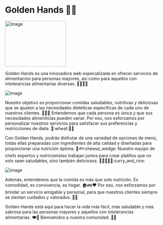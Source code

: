 
# Golden Hands :raised_hands::sparkles:

<img src="https://github.com/amanda1686/golden_hands/assets/80174591/e5889431-ff1f-4f4c-ac8a-2ae3b93f83a7" alt="image" style="width:200px;height:150px;">

Golden Hands es una innovadora web especializada en ofrecer servicios de alimentación para personas mayores, así como para aquellos con intolerancias alimentarias diversas. :older_man::older_woman::apple::broccoli:

![image](https://github.com/amanda1686/golden_hands/assets/80174591/99f0c26d-34aa-4d61-a7c8-67233b2b1277)

Nuestro objetivo es proporcionar comidas saludables, nutritivas y deliciosas que se ajusten a las necesidades dietéticas específicas de cada uno de nuestros clientes. :green_salad::stew::rice_cracker: Entendemos que cada persona es única y que sus necesidades alimenticias pueden variar. Por eso, nos esforzamos por personalizar nuestros servicios para satisfacer sus preferencias y restricciones de dieta. :no_entry_sign::wheat::no_entry_sign::peanuts:

Con Golden Hands, podrás disfrutar de una variedad de opciones de menú, todas ellas preparadas con ingredientes de alta calidad y diseñadas para proporcionar una nutrición óptima. :meat_on_bone::fish::cheese_wedge: Nuestro equipo de chefs expertos y nutricionistas trabajan juntos para crear platillos que no solo sean saludables, sino también deliciosos. :man_cook::woman_cook::spaghetti::curry_and_rice:

![image](https://github.com/amanda1686/golden_hands/assets/80174591/c633a744-7da3-4ae5-a4a9-5daaaa377d58)


Además, entendemos que la comida es más que solo nutrición. Es comodidad, es convivencia, es hogar. :house::family::heart: Por eso, nos esforzamos por brindar un servicio amigable y personal, para que nuestros clientes siempre se sientan cuidados y valorados. :hugs::gift_heart:

Golden Hands está aquí para hacer la vida más fácil, más saludable y más sabrosa para las personas mayores y aquellos con intolerancias alimentarias. :plate_with_cutlery::green_heart: Bienvenidos a nuestra comunidad. :wave::smiley:
